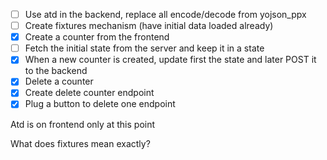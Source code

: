 - [ ]  Use atd in the backend, replace all encode/decode from yojson_ppx
- [ ]  Create fixtures mechanism (have initial data loaded already)
- [x]  Create a counter from the frontend
- [ ]  Fetch the initial state from the server and keep it in a state
- [x]  When a new counter is created, update first the state and later POST it to the backend
- [x]  Delete a counter
- [x]  Create delete counter endpoint
- [x]  Plug a button to delete one endpoint

Atd is on frontend only at this point

What does fixtures mean exactly?


